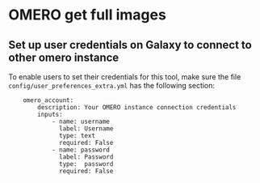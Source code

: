 # OMERO get full images

## Set up user credentials on Galaxy to connect to other omero instance

To enable users to set their credentials for this tool,
make sure the file `config/user_preferences_extra.yml` has the following section:

```
    omero_account:
        description: Your OMERO instance connection credentials
        inputs:
            - name: username
              label: Username
              type: text
              required: False
            - name: password
              label: Password
              type:  password
              required: False
```
